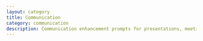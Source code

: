 ```yaml
---
layout: category
title: Communication
category: communication
description: Communication enhancement prompts for presentations, meetings, and stakeholder engagement.
---
```

